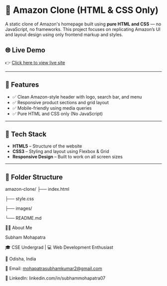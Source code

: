 # 🛒 Amazon Clone (HTML & CSS Only)

A static clone of Amazon's homepage built using **pure HTML and CSS** — no JavaScript, no frameworks. This project focuses on replicating Amazon’s UI and layout design using only frontend markup and styles.

## 🌐 Live Demo

👉 [Click here to view live site](https://amazonmain-clone-project-by-subham.netlify.app)

---

## 🚀 Features

- ✅ Clean Amazon-style header with logo, search bar, and menu
- ✅ Responsive product sections and grid layout
- ✅ Mobile-friendly using media queries
- ✅ Pure HTML and CSS only (No JavaScript)

---

## 🧰 Tech Stack

- **HTML5** – Structure of the website
- **CSS3** – Styling and layout using Flexbox & Grid
- **Responsive Design** – Built to work on all screen sizes

---

## 📁 Folder Structure

amazon-clone/
├── index.html

├── style.css

├── images/

└── README.md







🙋‍♂️ About Me

Subham Mohapatra

🎓 CSE Undergrad | 💻 Web Development Enthusiast

📍 Odisha, India

📧 Email: mohapatrasubhamkumar2@gmail.com

🔗 LinkedIn: linkedin.com/in/subhammohapatra07

